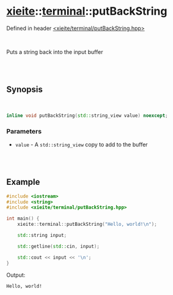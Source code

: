 # [xieite](../../README.md)::[terminal](../terminal.md)::putBackString
Defined in header [<xieite/terminal/putBackString.hpp>](../../include/xieite/terminal/putBackString.hpp)

<br/>

Puts a string back into the input buffer

<br/><br/>

## Synopsis

<br/>

```cpp
inline void putBackString(std::string_view value) noexcept;
```
### Parameters
- `value` - A `std::string_view` copy to add to the buffer

<br/><br/>

## Example
```cpp
#include <iostream>
#include <string>
#include <xieite/terminal/putBackString.hpp>

int main() {
	xieite::terminal::putBackString("Hello, world!\n");

	std::string input;

	std::getline(std::cin, input);

	std::cout << input << '\n';
}
```
Output:
```
Hello, world!
```
